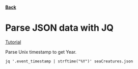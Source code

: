 #### [Back](./README.md)

# Parse JSON data with JQ

[Tutorial](https://www.digitalocean.com/community/tutorials/how-to-transform-json-data-with-jq)


Parse Unix timestamp to get Year.
```angular2html
jq '.event_timestamp | strftime("%Y")' seaCreatures.json
```